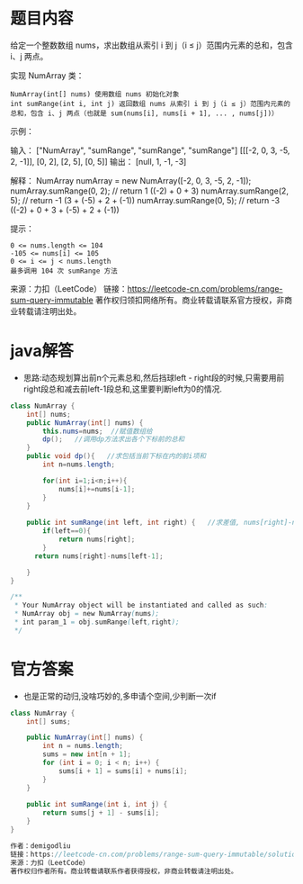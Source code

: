 # 题目内容

给定一个整数数组  nums，求出数组从索引 i 到 j（i ≤ j）范围内元素的总和，包含 i、j 两点。

实现 NumArray 类：

    NumArray(int[] nums) 使用数组 nums 初始化对象
    int sumRange(int i, int j) 返回数组 nums 从索引 i 到 j（i ≤ j）范围内元素的总和，包含 i、j 两点（也就是 sum(nums[i], nums[i + 1], ... , nums[j])）

 


示例：

输入：
["NumArray", "sumRange", "sumRange", "sumRange"]
[[[-2, 0, 3, -5, 2, -1]], [0, 2], [2, 5], [0, 5]]
输出：
[null, 1, -1, -3]

解释：
NumArray numArray = new NumArray([-2, 0, 3, -5, 2, -1]);
numArray.sumRange(0, 2); // return 1 ((-2) + 0 + 3)
numArray.sumRange(2, 5); // return -1 (3 + (-5) + 2 + (-1)) 
numArray.sumRange(0, 5); // return -3 ((-2) + 0 + 3 + (-5) + 2 + (-1))

 

提示：

    0 <= nums.length <= 104
    -105 <= nums[i] <= 105
    0 <= i <= j < nums.length
    最多调用 104 次 sumRange 方法

来源：力扣（LeetCode）
链接：https://leetcode-cn.com/problems/range-sum-query-immutable
著作权归领扣网络所有。商业转载请联系官方授权，非商业转载请注明出处。

# java解答

* 思路:动态规划算出前n个元素总和,然后挡球left - right段的时候,只需要用前right段总和减去前left-1段总和,这里要判断left为0的情况.

```java
class NumArray {
    int[] nums;
    public NumArray(int[] nums) {
        this.nums=nums;  //赋值数组给
        dp();   //调用dp方法求出各个下标前的总和
    }
    public void dp(){   //求包括当前下标在内的前i项和
        int n=nums.length;

        for(int i=1;i<n;i++){
            nums[i]+=nums[i-1];   
        }
    }
    
    public int sumRange(int left, int right) {   //求差值, nums[right]-nums[left-1]
        if(left==0){
            return nums[right];
        }
      return nums[right]-nums[left-1];

    }
}

/**
 * Your NumArray object will be instantiated and called as such:
 * NumArray obj = new NumArray(nums);
 * int param_1 = obj.sumRange(left,right);
 */
```



# 官方答案 

* 也是正常的动归,没啥巧妙的,多申请个空间,少判断一次if

```java
class NumArray {
    int[] sums;

    public NumArray(int[] nums) {
        int n = nums.length;
        sums = new int[n + 1];
        for (int i = 0; i < n; i++) {
            sums[i + 1] = sums[i] + nums[i];
        }
    }
    
    public int sumRange(int i, int j) {
        return sums[j + 1] - sums[i];
    }
}

作者：demigodliu
链接：https://leetcode-cn.com/problems/range-sum-query-immutable/solution/tu-jie-guan-fang-tui-jian-ti-jie-qu-yu-h-b1fy/
来源：力扣（LeetCode）
著作权归作者所有。商业转载请联系作者获得授权，非商业转载请注明出处。
```

